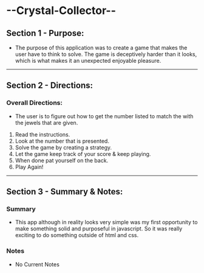 # --Crystal-Collector--

## Section 1 - Purpose:
- The purpose of this application was to create a game that makes the user have to think to solve. The game is deceptively harder than it looks, which is what makes it an unexpected enjoyable pleasure. 

---
## Section 2 - Directions: 

### Overall Directions:
- The user is to figure out how to get the number listed to match the with the jewels that are given. 

1. Read the instructions.
2. Look at the number that is presented.
3. Solve the game by creating a strategy.
4. Let the game keep track of your score & keep playing.
5. When done pat yourself on the back. 
6. Play Again!

---
## Section 3 - Summary & Notes:

### Summary 
- This app although in reality looks very simple was my first opportunity to make something solid and purposeful in javascript. So it was really exciting to do something outside of html and css.

### Notes 
- No Current Notes 